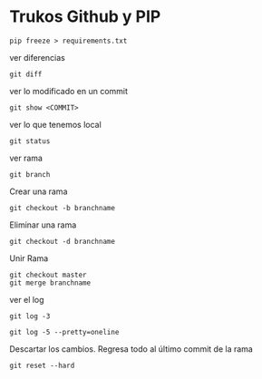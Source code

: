 # Trukos Github y PIP

```
pip freeze > requirements.txt
```

ver diferencias
```
git diff
```

ver lo modificado en un commit
```
git show <COMMIT>
```

ver lo que tenemos local
```
git status
```

ver rama
```
git branch
```

Crear una rama
```
git checkout -b branchname
```

Eliminar una rama
```
git checkout -d branchname
```

Unir Rama
```
git checkout master
git merge branchname
```

ver el log
```
git log -3
```
```
git log -5 --pretty=oneline
```

Descartar los cambios. Regresa todo al último commit de la rama
```
git reset --hard
```
